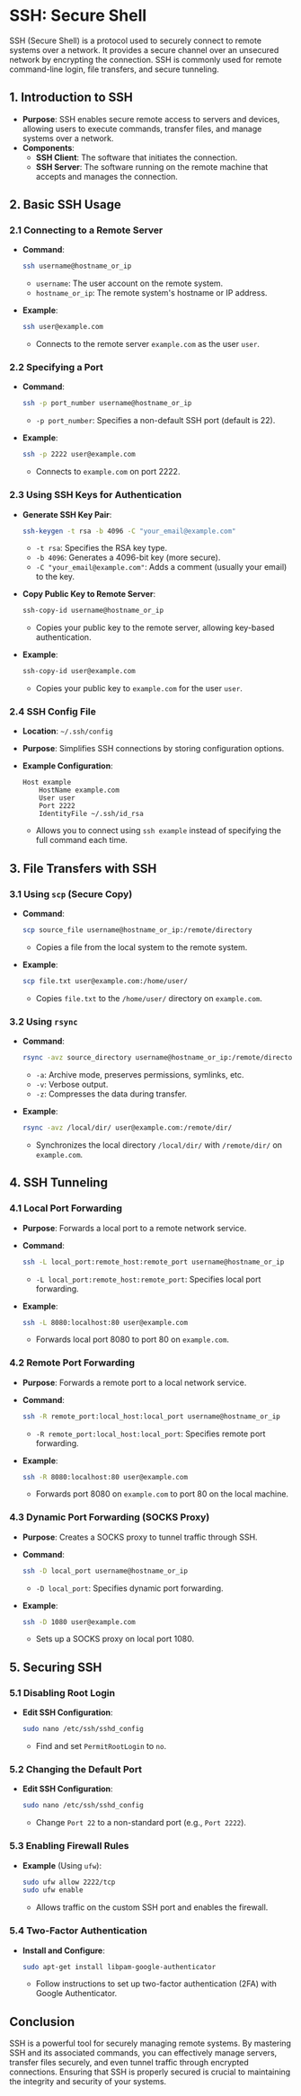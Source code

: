 # SSH: Secure Shell

SSH (Secure Shell) is a protocol used to securely connect to remote systems over a network. It provides a secure channel over an unsecured network by encrypting the connection. SSH is commonly used for remote command-line login, file transfers, and secure tunneling.

## 1. Introduction to SSH

- **Purpose**: SSH enables secure remote access to servers and devices, allowing users to execute commands, transfer files, and manage systems over a network.
- **Components**:
  - **SSH Client**: The software that initiates the connection.
  - **SSH Server**: The software running on the remote machine that accepts and manages the connection.

## 2. Basic SSH Usage

### 2.1 Connecting to a Remote Server

- **Command**:
  ```bash
  ssh username@hostname_or_ip
  ```
  - `username`: The user account on the remote system.
  - `hostname_or_ip`: The remote system's hostname or IP address.

- **Example**:
  ```bash
  ssh user@example.com
  ```
  - Connects to the remote server `example.com` as the user `user`.

### 2.2 Specifying a Port

- **Command**:
  ```bash
  ssh -p port_number username@hostname_or_ip
  ```
  - `-p port_number`: Specifies a non-default SSH port (default is 22).

- **Example**:
  ```bash
  ssh -p 2222 user@example.com
  ```
  - Connects to `example.com` on port 2222.

### 2.3 Using SSH Keys for Authentication

- **Generate SSH Key Pair**:
  ```bash
  ssh-keygen -t rsa -b 4096 -C "your_email@example.com"
  ```
  - `-t rsa`: Specifies the RSA key type.
  - `-b 4096`: Generates a 4096-bit key (more secure).
  - `-C "your_email@example.com"`: Adds a comment (usually your email) to the key.

- **Copy Public Key to Remote Server**:
  ```bash
  ssh-copy-id username@hostname_or_ip
  ```
  - Copies your public key to the remote server, allowing key-based authentication.

- **Example**:
  ```bash
  ssh-copy-id user@example.com
  ```
  - Copies your public key to `example.com` for the user `user`.

### 2.4 SSH Config File

- **Location**: `~/.ssh/config`
- **Purpose**: Simplifies SSH connections by storing configuration options.

- **Example Configuration**:
  ```plaintext
  Host example
      HostName example.com
      User user
      Port 2222
      IdentityFile ~/.ssh/id_rsa
  ```
  - Allows you to connect using `ssh example` instead of specifying the full command each time.

## 3. File Transfers with SSH

### 3.1 Using `scp` (Secure Copy)

- **Command**:
  ```bash
  scp source_file username@hostname_or_ip:/remote/directory
  ```
  - Copies a file from the local system to the remote system.

- **Example**:
  ```bash
  scp file.txt user@example.com:/home/user/
  ```
  - Copies `file.txt` to the `/home/user/` directory on `example.com`.

### 3.2 Using `rsync`

- **Command**:
  ```bash
  rsync -avz source_directory username@hostname_or_ip:/remote/directory
  ```
  - `-a`: Archive mode, preserves permissions, symlinks, etc.
  - `-v`: Verbose output.
  - `-z`: Compresses the data during transfer.

- **Example**:
  ```bash
  rsync -avz /local/dir/ user@example.com:/remote/dir/
  ```
  - Synchronizes the local directory `/local/dir/` with `/remote/dir/` on `example.com`.

## 4. SSH Tunneling

### 4.1 Local Port Forwarding

- **Purpose**: Forwards a local port to a remote network service.
- **Command**:
  ```bash
  ssh -L local_port:remote_host:remote_port username@hostname_or_ip
  ```
  - `-L local_port:remote_host:remote_port`: Specifies local port forwarding.

- **Example**:
  ```bash
  ssh -L 8080:localhost:80 user@example.com
  ```
  - Forwards local port 8080 to port 80 on `example.com`.

### 4.2 Remote Port Forwarding

- **Purpose**: Forwards a remote port to a local network service.
- **Command**:
  ```bash
  ssh -R remote_port:local_host:local_port username@hostname_or_ip
  ```
  - `-R remote_port:local_host:local_port`: Specifies remote port forwarding.

- **Example**:
  ```bash
  ssh -R 8080:localhost:80 user@example.com
  ```
  - Forwards port 8080 on `example.com` to port 80 on the local machine.

### 4.3 Dynamic Port Forwarding (SOCKS Proxy)

- **Purpose**: Creates a SOCKS proxy to tunnel traffic through SSH.
- **Command**:
  ```bash
  ssh -D local_port username@hostname_or_ip
  ```
  - `-D local_port`: Specifies dynamic port forwarding.

- **Example**:
  ```bash
  ssh -D 1080 user@example.com
  ```
  - Sets up a SOCKS proxy on local port 1080.

## 5. Securing SSH

### 5.1 Disabling Root Login

- **Edit SSH Configuration**:
  ```bash
  sudo nano /etc/ssh/sshd_config
  ```
  - Find and set `PermitRootLogin` to `no`.

### 5.2 Changing the Default Port

- **Edit SSH Configuration**:
  ```bash
  sudo nano /etc/ssh/sshd_config
  ```
  - Change `Port 22` to a non-standard port (e.g., `Port 2222`).

### 5.3 Enabling Firewall Rules

- **Example** (Using `ufw`):
  ```bash
  sudo ufw allow 2222/tcp
  sudo ufw enable
  ```
  - Allows traffic on the custom SSH port and enables the firewall.

### 5.4 Two-Factor Authentication

- **Install and Configure**:
  ```bash
  sudo apt-get install libpam-google-authenticator
  ```
  - Follow instructions to set up two-factor authentication (2FA) with Google Authenticator.

## Conclusion

SSH is a powerful tool for securely managing remote systems. By mastering SSH and its associated commands, you can effectively manage servers, transfer files securely, and even tunnel traffic through encrypted connections. Ensuring that SSH is properly secured is crucial to maintaining the integrity and security of your systems.
